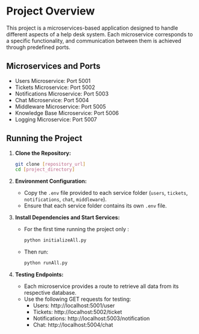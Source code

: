 # Project Overview

This project is a microservices-based application designed to handle different aspects of a help desk system. Each microservice corresponds to a specific functionality, and communication between them is achieved through predefined ports.

## Microservices and Ports

- Users Microservice: Port 5001
- Tickets Microservice: Port 5002
- Notifications Microservice: Port 5003
- Chat Microservice: Port 5004
- Middleware Microservice: Port 5005
- Knowledge Base Microservice: Port 5006
- Logging Microservice: Port 5007

## Running the Project

1. **Clone the Repository:**
   ```bash
   git clone [repository_url]
   cd [project_directory]
   ```

2. **Environment Configuration:**
   - Copy the `.env` file provided to each service folder (`users`, `tickets`, `notifications`, `chat`, `middleware`).
   - Ensure that each service folder contains its own `.env` file.

3. **Install Dependencies and Start Services:**
   - For the first time running the project only :
        ```bash
      python initializeAll.py
     ```
   - Then run:
       ```bash
      python runAll.py
     ```


5. **Testing Endpoints:**
   - Each microservice provides a route to retrieve all data from its respective database.
   - Use the following GET requests for testing:
     - Users: http://localhost:5001/user
     - Tickets: http://localhost:5002/ticket
     - Notifications: http://localhost:5003/notification
     - Chat: http://localhost:5004/chat

